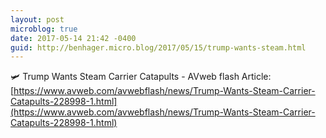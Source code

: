 ```yaml
---
layout: post
microblog: true
date: 2017-05-14 21:42 -0400
guid: http://benhager.micro.blog/2017/05/15/trump-wants-steam.html
---
```

🛩 Trump Wants Steam Carrier Catapults - AVweb flash Article: [https://www.avweb.com/avwebflash/news/Trump-Wants-Steam-Carrier-Catapults-228998-1.html](https://www.avweb.com/avwebflash/news/Trump-Wants-Steam-Carrier-Catapults-228998-1.html)
